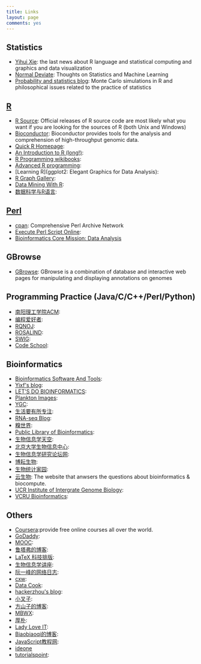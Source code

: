 ```yaml
---
title: Links
layout: page
comments: yes
---
```


## Statistics

- [Yihui Xie](http://yihui.name/): the last news about R language and statistical computing and graphics and data visualization  
- [Normal Deviate](http://normaldeviate.wordpress.com/): Thoughts on Statistics and Machine Learning
- [Probability and statistics blog](http://www.statisticsblog.com/): Monte Carlo simulations in R and philosophical issues related to the practice of statistics

## [R](http://www.r-project.org/)

- [R Source](http://cran.r-project.org/sources.html): Official releases of R source code are most likely what you want if you are looking for the sources of R (both Unix and Windows)
- [Bioconductor](http://www.bioconductor.org/): Bioconductor provides tools for the analysis and comprehension of high-throughput genomic data. 
- [Quick R Homepage](http://www.statmethods.net):
- [An Introduction to R (long!)](http://cran.r-project.org/doc/manuals/R-intro.html):
- [R Programming wikibooks](http://en.wikibooks.org/wiki/R_Programming):
- [Advanced R programming](http://adv-r.had.co.nz/):
- [Learning R](ggplot2: Elegant Graphics for Data Analysis):
- [R Graph Gallery](http://rgm3.lab.nig.ac.jp/RGM/):
- [Data Mining With R](http://www.dcc.fc.up.pt/~ltorgo/DataMiningWithR/):
- [数据科学与R语言](http://xccds1977.blogspot.com/):

## [Perl](http://www.perl.org/)

- [cpan](http://www.cpan.org/modules/INSTALL.html): Comprehensive Perl Archive Network
- [Execute Perl Script Online](http://www.compileonline.com/execute_perl_online.php):
- [Bioinformatics Core Mission: Data Analysis](http://wiki.bioinformatics.ucdavis.edu/index.php/Data_Analysis)

## GBrowse
- [GBrowse](http://gmod.org/wiki/GBrowse): GBrowse is a combination of database and interactive web pages for manipulating and displaying annotations on genomes

## Programming Practice (Java/C/C++/Perl/Python)
- [南阳理工学院ACM](http://acm.nyist.net/JudgeOnline/problemset.php):
- [编程爱好者](http://www.pfan.cn/acm/):
- [RQNOJ](http://www.rqnoj.cn/problem):
- [ROSALIND](http://rosalind.info/problems/locations/):
- [SWIG](http://www.swig.org/):
- [Code School](https://www.codeschool.com/):

## Bioinformatics
- [Bioinformatics Software And Tools](http://bioinformaticssoftwareandtools.co.in/index.html):
- [Yixf's blog](http://yixf.name/):
- [LET'S DO BIOINFORMATICS](http://bioinformatics.risha.me/):
- [Plankton Images](http://planktonimages.wordpress.com/contact/):
- [YGC](http://ygc.name/):
- [生活要有所专注](http://frewise.blogbus.com/):
- [RNA-seq Blog](http://www.rna-seqblog.com/analysis-of-rna-seq-data-with-rbioconductor-2/):
- [糗世界](http://pgfe.umassmed.edu/ou/):
- [Public Library of Bioinformatics](http://www.bioconductor.org/images/logo/jpg/bioconductor_logo_cmyk.jpg):
- [生物信息学天空](http://www.bioinfosky.com/):
- [北京大学生物信息中心](http://www.cbi.pku.edu.cn/chinese/documents/index.html):
- [生物信息学研究论坛网](http://www.bioxxx.cn/forum.php):
- [博耘生物](http://boyun.sh.cn/bio/index.php):
- [生物统计家园](http://www.biostatistic.net/portal.php):
- [云生物](http://yunbio.com/): The website that anwsers the questions about bioinformatics & biocompute.
- [UCR Institute of Intergrate Genome Biology](http://manuals.bioinformatics.ucr.edu/home):
- [VCRU Bioinformatics](http://www.vcru.wisc.edu/simonlab/bioinformatics/programs/):

## Others
- [Coursera](https://www.coursera.org/):provide free online courses all over the world.
- [GoDaddy](http://www.godaddy.com/):
- [MOOC](http://mooc.guokr.com/):
- [鲁塔弗的博客](http://lutaf.com/155.htm):
- [LaTeX 科技排版](http://www.math.ecnu.edu.cn/~latex/):
- [生物信息学讲座](http://www.soku.com/search_video/q_%E7%94%9F%E7%89%A9%E4%BF%A1%E6%81%AF%E5%AD%A6%E8%AE%B2%E5%BA%A7_orderby_1?sfilter=0&noqc=):
- [阮一峰的网络日志](http://www.ruanyifeng.com/blog/):
- [cxw](http://chenxingwei.diandian.com/):
- [Data Cook](http://rootofsky.diandian.com/):
- [hackerzhou's blog](http://hackerzhou.me/):
- [小叉子](http://winbule.com/):
- [方山子的博客](http://www.fangshanzi.com/):
- [MBWX](http://www.mb-wx.com/default.asp):
- [厚朴](http://ce.sysu.edu.cn/hope/index.html):
- [Lady Love IT](http://www.ladyloveit.com/about-this-site/):
- [Biaobiaoqi的博客](http://biaobiaoqi.me/):
- [JavaScript教程网](http://www.ijavascript.cn/):
- [ideone](http://ideone.com/)
- [tutorialspoint](http://www.tutorialspoint.com/python/python_database_access.htm):
